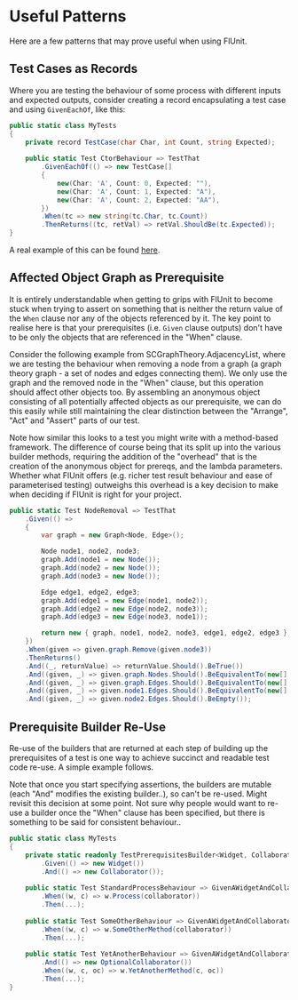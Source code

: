 # Useful Patterns

Here are a few patterns that may prove useful when using FlUnit.

## Test Cases as Records

Where you are testing the behaviour of some process with different inputs and expected outputs, consider creating a record encapsulating a test case and using `GivenEachOf`, like this:

```csharp
public static class MyTests
{
    private record TestCase(char Char, int Count, string Expected);
    
    public static Test CtorBehaviour => TestThat
        .GivenEachOf(() => new TestCase[]
        {
            new(Char: 'A', Count: 0, Expected: ""),
            new(Char: 'A', Count: 1, Expected: "A"),
            new(Char: 'A', Count: 2, Expected: "AA"),
        })
        .When(tc => new string(tc.Char, tc.Count))
        .ThenReturns((tc, retVal) => retVal.ShouldBe(tc.Expected));
}
```

A real example of this can be found [here](https://github.com/sdcondon/SCGraphTheory.Search/blob/master/src/Search.Tests/Classic/AStarSearchTests.cs).

## Affected Object Graph as Prerequisite

It is entirely understandable when getting to grips with FlUnit to become stuck when trying to assert on something that is neither the return value of the `When` clause nor any of the objects referenced by it.
The key point to realise here is that your prerequisites (i.e. `Given` clause outputs) don't have to be only the objects that are referenced in the "When" clause.

Consider the following example from SCGraphTheory.AdjacencyList, where we are testing the behaviour when removing a node from a graph (a graph theory graph - a set of nodes and edges connecting them).
We only use the graph and the removed node in the "When" clause, but this operation should affect other objects too.
By assembling an anonymous object consisting of all potentially affected objects as our prerequisite, we can do this easily while still maintaining the clear distinction between the "Arrange", "Act" and "Assert" parts of our test.

Note how similar this looks to a test you might write with a method-based framework. The difference of course being that its split up into the various builder methods, requiring the addition of the "overhead" that is the creation of the anonymous object for prereqs, and the lambda parameters.
Whether what FlUnit offers (e.g. richer test result behaviour and ease of parameterised testing) outweighs this overhead is a key decision to make when deciding if FlUnit is right for your project.

```csharp
public static Test NodeRemoval => TestThat
    .Given(() =>
    {
        var graph = new Graph<Node, Edge>();

        Node node1, node2, node3;
        graph.Add(node1 = new Node());
        graph.Add(node2 = new Node());
        graph.Add(node3 = new Node());

        Edge edge1, edge2, edge3;
        graph.Add(edge1 = new Edge(node1, node2));
        graph.Add(edge2 = new Edge(node2, node3));
        graph.Add(edge3 = new Edge(node3, node1));

        return new { graph, node1, node2, node3, edge1, edge2, edge3 };
    })
    .When(given => given.graph.Remove(given.node3))
    .ThenReturns()
    .And((_, returnValue) => returnValue.Should().BeTrue())
    .And((given, _) => given.graph.Nodes.Should().BeEquivalentTo(new[] { given.node1, given.node2 }))
    .And((given, _) => given.graph.Edges.Should().BeEquivalentTo(new[] { given.edge1 }))
    .And((given, _) => given.node1.Edges.Should().BeEquivalentTo(new[] { given.edge1 }))
    .And((given, _) => given.node2.Edges.Should().BeEmpty());
```

## Prerequisite Builder Re-Use

Re-use of the builders that are returned at each step of building up the prerequisites of a test is one way to achieve succinct and readable test code re-use.
A simple example follows.

Note that once you start specifying assertions, the builders are mutable (each "And" modifies the existing builder..), so can't be re-used. Might revisit this decision at some point. Not sure why people would want to re-use a builder once the "When" clause has been specified, but there is something to be said for consistent behaviour..

```csharp
public static class MyTests
{
    private static readonly TestPrerequisitesBuilder<Widget, Collaborator> GivenAWidgetAndCollaborator = TestThat
        .Given(() => new Widget())
        .And(() => new Collaborator());
    
    public static Test StandardProcessBehaviour => GivenAWidgetAndCollaborator
        .When((w, c) => w.Process(collaborator))
        .Then(...);
    
    public static Test SomeOtherBehaviour => GivenAWidgetAndCollaborator
        .When((w, c) => w.SomeOtherMethod(collaborator))
        .Then(...);
    
    public static Test YetAnotherBehaviour => GivenAWidgetAndCollaborator
        .And(() => new OptionalCollaborator())
        .When((w, c, oc) => w.YetAnotherMethod(c, oc))
        .Then(...);
}
```